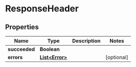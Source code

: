 
# ResponseHeader

## Properties
Name | Type | Description | Notes
------------ | ------------- | ------------- | -------------
**succeeded** | **Boolean** |  | 
**errors** | [**List&lt;Error&gt;**](Error.md) |  |  [optional]



